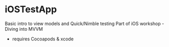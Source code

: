 # iOSTestApp
Basic intro to view models and Quick/Nimble testing 
Part of iOS workshop - Diving into MVVM

* requires Cocoapods & xcode
